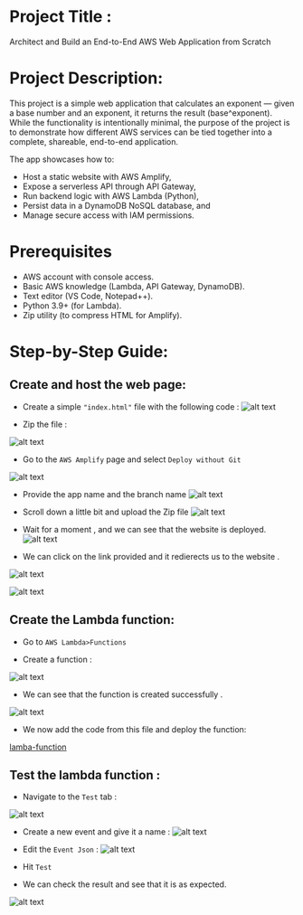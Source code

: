 # Project Title : 
Architect and Build an End-to-End AWS Web Application from Scratch

# Project Description: 
This project is a simple web application that calculates an exponent — given a base number and an exponent, it returns the result (base^exponent). While the functionality is intentionally minimal, the purpose of the project is to demonstrate how different AWS services can be tied together into a complete, shareable, end-to-end application.

The app showcases how to:
- Host a static website with AWS Amplify,
- Expose a serverless API through API Gateway,
- Run backend logic with AWS Lambda (Python),
- Persist data in a DynamoDB NoSQL database, and
- Manage secure access with IAM permissions.

# Prerequisites
- AWS account with console access.
- Basic AWS knowledge (Lambda, API Gateway, DynamoDB).
- Text editor (VS Code, Notepad++).
- Python 3.9+ (for Lambda).
- Zip utility (to compress HTML for Amplify).

# Step-by-Step Guide: 

## Create and host the web page:

- Create a simple `"index.html"` file with the following code : 
![alt text](./Images/index.html.png)

- Zip the file :

![alt text](<Images/Screenshot 2025-08-29 012856.png>)

- Go to the `AWS Amplify` page and select `Deploy without Git` 

![alt text](<Images/Screenshot 2025-08-29 014945.png>)

- Provide the app name and the branch name 
![alt text](<Images/Screenshot 2025-08-29 015024.png>)

- Scroll down a little bit and upload the Zip file 
![alt text](<Images/Screenshot 2025-08-29 015049.png>)

- Wait for a moment , and we can see that the website is deployed. 
![alt text](<Images/Screenshot 2025-08-29 015127.png>)

- We can click on the link provided and it redierects us to the website . 

![alt text](<Images/Screenshot 2025-08-29 015153.png>)

![alt text](<Images/Screenshot 2025-08-29 015158.png>)

## Create the Lambda function: 

- Go to `AWS Lambda>Functions`

- Create a function : 

![alt text](<Images/Screenshot 2025-08-29 021521.png>)

- We can see that the function is created successfully . 

![alt text](<Images/Screenshot 2025-08-29 021634.png>)

- We now add the code from this file and deploy the function:

[lamba-function](lambda-func.py) 

## Test the lambda function : 

- Navigate to the `Test` tab : 

![alt text](<Images/Screenshot 2025-08-29 022756.png>)

- Create a new event and give it a name : 
![alt text](<Images/Screenshot 2025-08-29 022808.png>)

- Edit the `Event Json` : 
![alt text](<Images/Screenshot 2025-08-29 022929.png>)

- Hit `Test`

- We can check the result and see that it is as expected. 

![alt text](<Images/Screenshot 2025-08-29 023010.png>)
